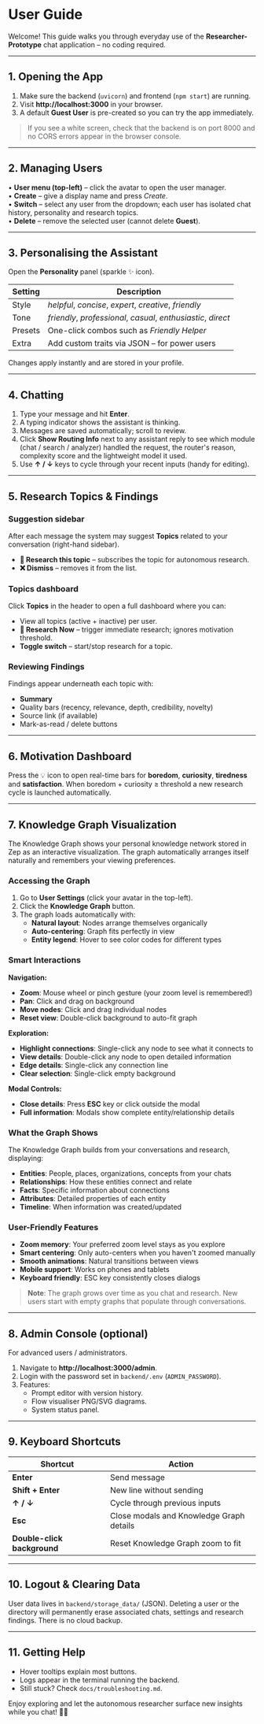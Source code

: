 # User Guide

Welcome!  This guide walks you through everyday use of the **Researcher-Prototype** chat application – no coding required.

---

## 1. Opening the App

1. Make sure the backend (`uvicorn`) and frontend (`npm start`) are running.  
2. Visit **http://localhost:3000** in your browser.  
3. A default **Guest User** is pre-created so you can try the app immediately.

> If you see a white screen, check that the backend is on port 8000 and no CORS errors appear in the browser console.

---

## 2. Managing Users

• **User menu (top-left)** – click the avatar to open the user manager.  
• **Create** – give a display name and press *Create*.  
• **Switch** – select any user from the dropdown; each user has isolated chat history, personality and research topics.  
• **Delete** – remove the selected user (cannot delete **Guest**).

---

## 3. Personalising the Assistant

Open the **Personality** panel (sparkle ✨ icon).

| Setting | Description |
|---------|-------------|
| Style   | *helpful*, *concise*, *expert*, *creative*, *friendly* |
| Tone    | *friendly*, *professional*, *casual*, *enthusiastic*, *direct* |
| Presets | One-click combos such as *Friendly Helper* |
| Extra   | Add custom traits via JSON – for power users |

Changes apply instantly and are stored in your profile.

---

## 4. Chatting

1. Type your message and hit **Enter**.  
2. A typing indicator shows the assistant is thinking.  
3. Messages are saved automatically; scroll to review.  
4. Click **Show Routing Info** next to any assistant reply to see which module (chat / search / analyzer) handled the request, the router's reason, complexity score and the lightweight model it used.  
5. Use **↑ / ↓** keys to cycle through your recent inputs (handy for editing).

---

## 5. Research Topics & Findings

### Suggestion sidebar

After each message the system may suggest **Topics** related to your conversation (right-hand sidebar).

* **🔬 Research this topic** – subscribes the topic for autonomous research.  
* **❌ Dismiss** – removes it from the list.

### Topics dashboard

Click **Topics** in the header to open a full dashboard where you can:

* View all topics (active + inactive) per user.
* **🚀 Research Now** – trigger immediate research; ignores motivation threshold.
* **Toggle switch** – start/stop research for a topic.

### Reviewing Findings

Findings appear underneath each topic with:

* **Summary**
* Quality bars (recency, relevance, depth, credibility, novelty)
* Source link (if available)
* Mark-as-read / delete buttons

---

## 6. Motivation Dashboard

Press the 💡 icon to open real-time bars for **boredom**, **curiosity**, **tiredness** and **satisfaction**.  When boredom + curiosity ≥ threshold a new research cycle is launched automatically.

---

## 7. Knowledge Graph Visualization

The Knowledge Graph shows your personal knowledge network stored in Zep as an interactive visualization. The graph automatically arranges itself naturally and remembers your viewing preferences.

### Accessing the Graph

1. Go to **User Settings** (click your avatar in the top-left).
2. Click the **Knowledge Graph** button.
3. The graph loads automatically with:
   - **Natural layout**: Nodes arrange themselves organically
   - **Auto-centering**: Graph fits perfectly in view
   - **Entity legend**: Hover to see color codes for different types

### Smart Interactions

**Navigation:**
* **Zoom**: Mouse wheel or pinch gesture (your zoom level is remembered!)
* **Pan**: Click and drag on background
* **Move nodes**: Click and drag individual nodes
* **Reset view**: Double-click background to auto-fit graph

**Exploration:**
* **Highlight connections**: Single-click any node to see what it connects to
* **View details**: Double-click any node to open detailed information
* **Edge details**: Single-click any connection line
* **Clear selection**: Single-click empty background

**Modal Controls:**
* **Close details**: Press **ESC** key or click outside the modal
* **Full information**: Modals show complete entity/relationship details

### What the Graph Shows

The Knowledge Graph builds from your conversations and research, displaying:

* **Entities**: People, places, organizations, concepts from your chats
* **Relationships**: How these entities connect and relate
* **Facts**: Specific information about connections
* **Attributes**: Detailed properties of each entity
* **Timeline**: When information was created/updated

### User-Friendly Features

* **Zoom memory**: Your preferred zoom level stays as you explore
* **Smart centering**: Only auto-centers when you haven't zoomed manually
* **Smooth animations**: Natural transitions between views
* **Mobile support**: Works on phones and tablets
* **Keyboard friendly**: ESC key consistently closes dialogs

> **Note**: The graph grows over time as you chat and research. New users start with empty graphs that populate through conversations.

---

## 8. Admin Console (optional)

For advanced users / administrators.

1. Navigate to **http://localhost:3000/admin**.
2. Login with the password set in `backend/.env` (`ADMIN_PASSWORD`).
3. Features:
   * Prompt editor with version history.
   * Flow visualiser PNG/SVG diagrams.
   * System status panel.

---

## 9. Keyboard Shortcuts

| Shortcut | Action |
|----------|--------|
| **Enter** | Send message |
| **Shift + Enter** | New line without sending |
| **↑ / ↓** | Cycle through previous inputs |
| **Esc**   | Close modals and Knowledge Graph details |
| **Double-click background** | Reset Knowledge Graph zoom to fit |

---

## 10. Logout & Clearing Data

User data lives in `backend/storage_data/` (JSON).  Deleting a user or the directory will permanently erase associated chats, settings and research findings.  There is no cloud backup.

---

## 11. Getting Help

* Hover tooltips explain most buttons.  
* Logs appear in the terminal running the backend.  
* Still stuck? Check `docs/troubleshooting.md`.

Enjoy exploring and let the autonomous researcher surface new insights while you chat! 🧠🔬 